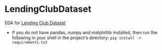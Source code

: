 # LendingClubDataset
EDA for [Lending Club Dataset](https://www.kaggle.com/wordsforthewise/lending-club)

- If you do not have pandas, numpy and matplotlib installed, then run the following in your shell in the project's directory:
  ``pip install -r requirements.txt``
